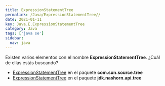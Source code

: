 ```yaml
---
title: ExpressionStatementTree
permalink: /Java/ExpressionStatementTree//
date: 2021-01-11
key: Java.E.ExpressionStatementTree
category: Java
tags: ['java se']
sidebar: 
  nav: java
---
```


Existen varios elementos con el nombre **ExpressionStatementTree**. ¿Cuál de ellas estás buscando?
<ul>
<li><a href="/Java/ExpressionStatementTree-com-sun-source-tree/">ExpressionStatementTree</a> en el paquete <strong>com.sun.source.tree</strong></li>
<li><a href="/Java/ExpressionStatementTree-jdk-nashorn-api-tree/">ExpressionStatementTree</a> en el paquete <strong>jdk.nashorn.api.tree</strong></li>
<ul>
